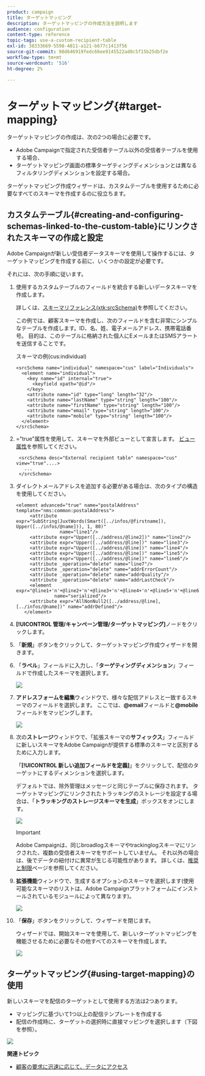 ```yaml
---
product: campaign
title: ターゲットマッピング
description: ターゲットマッピングの作成方法を説明します
audience: configuration
content-type: reference
topic-tags: use-a-custom-recipient-table
exl-id: 38333669-5598-4811-a121-b677c1413f56
source-git-commit: 98d646919fedc66ee9145522ad0c5f15b25dbf2e
workflow-type: tm+mt
source-wordcount: '516'
ht-degree: 2%

---
```


# ターゲットマッピング{#target-mapping}

ターゲットマッピングの作成は、次の2つの場合に必要です。

* Adobe Campaignで指定された受信者テーブル以外の受信者テーブルを使用する場合、
* ターゲットマッピング画面の標準ターゲティングディメンションとは異なるフィルタリングディメンションを設定する場合。

ターゲットマッピング作成ウィザードは、カスタムテーブルを使用するために必要なすべてのスキーマを作成するのに役立ちます。

## カスタムテーブル{#creating-and-configuring-schemas-linked-to-the-custom-table}にリンクされたスキーマの作成と設定

Adobe Campaignが新しい受信者データスキーマを使用して操作するには、ターゲットマッピングを作成する前に、いくつかの設定が必要です。

それには、次の手順に従います。

1. 使用するカスタムテーブルのフィールドを統合する新しいデータスキーマを作成します。

   詳しくは、[スキーマリファレンス(xtk:srcSchema)](../../configuration/using/about-schema-reference.md)を参照してください。

   この例では、顧客スキーマを作成し、次のフィールドを含む非常にシンプルなテーブルを作成します。ID、名、姓、電子メールアドレス、携帯電話番号。 目的は、このテーブルに格納された個人にEメールまたはSMSアラートを送信することです。

   スキーマの例(cus:individual)

   ```
   <srcSchema name="individual" namespace="cus" label="Individuals">
     <element name="individual">
       <key name="id" internal="true">
         <keyfield xpath="@id"/>
       </key>
       <attribute name="id" type="long" length="32"/>
       <attribute name="lastName" type="string" length="100"/>
       <attribute name="firstName" type="string" length="100"/>
       <attribute name="email" type="string" length="100"/>
       <attribute name="mobile" type="string" length="100"/>
     </element>
   </srcSchema>
   ```

1. =&quot;true&quot;属性を使用して、スキーマを外部ビューとして宣言します。 [ビュー属性](../../configuration/using/schema-characteristics.md#the-view-attribute)を参照してください。

   ```
    <srcSchema desc="External recipient table" namespace="cus" view="true"....>
      ...
    </srcSchema>
   ```

1. ダイレクトメールアドレスを追加する必要がある場合は、次のタイプの構造を使用してください。

   ```
   <element advanced="true" name="postalAddress" template="nms:common:postalAddress">
        <attribute expr="SubString(JuxtWords(Smart([../infos/@firstname]), Upper([../infos/@name])), 1, 80)"
                   name="line1"/>
        <attribute expr="Upper([../address/@line2])" name="line2"/>
        <attribute expr="Upper([../address/@line])" name="line3"/>
        <attribute expr="Upper([../address/@line])" name="line4"/>
        <attribute expr="Upper([../address/@line])" name="line5"/>
        <attribute expr="Upper([../address/@line])" name="line6"/>
        <attribute _operation="delete" name="line7"/>
        <attribute _operation="delete" name="addrErrorCount"/>
        <attribute _operation="delete" name="addrQuality"/>
        <attribute _operation="delete" name="addrLastCheck"/>
        <element expr="@line1+'n'+@line2+'n'+@line3+'n'+@line4+'n'+@line5+'n'+@line6"
                 name="serialized"/>
        <attribute expr="AllNonNull2([../address/@line], [../infos/@name])" name="addrDefined"/>
      </element>
   ```

1. **[!UICONTROL 管理/キャンペーン管理/ターゲットマッピング]**&#x200B;ノードをクリックします。
1. 「**新規**」ボタンをクリックして、ターゲットマッピング作成ウィザードを開きます。
1. 「**ラベル**」フィールドに入力し、「**ターゲティングディメンション**」フィールドで作成したスキーマを選択します。

   ![](assets/mapping_diffusion_wizard_1.png)

1. **アドレスフォームを編集**&#x200B;ウィンドウで、様々な配信アドレスと一致するスキーマのフィールドを選択します。 ここでは、**@email**&#x200B;フィールドと&#x200B;**@mobile**&#x200B;フィールドをマッピングします。

   ![](assets/mapping_diffusion_wizard_2.png)

1. 次の&#x200B;**ストレージ**&#x200B;ウィンドウで、「拡張スキーマの&#x200B;**サフィックス**」フィールドに新しいスキーマをAdobe Campaignが提供する標準のスキーマと区別するために入力します。

   「**[!UICONTROL 新しい追加フィールドを定義]**」をクリックして、配信のターゲットにするディメンションを選択します。

   デフォルトでは、除外管理はメッセージと同じテーブルに保存されます。 ターゲットマッピングにリンクされたトラッキングのストレージを設定する場合は、「**トラッキングのストレージスキーマを生成**」ボックスをオンにします。

   ![](assets/mapping_diffusion_wizard_3.png)

   >[!IMPORTANT]
   >
   >Adobe Campaignは、同じbroadlogスキーマやtrackinglogスキーマにリンクされた、複数の受信者スキーマをサポートしていません。 それ以外の場合は、後でデータの紐付けに異常が生じる可能性があります。 詳しくは、[推奨と制限](../../configuration/using/about-custom-recipient-table.md)ページを参照してください。

1. **拡張機能**&#x200B;ウィンドウで、生成するオプションのスキーマを選択します(使用可能なスキーマのリストは、Adobe Campaignプラットフォームにインストールされているモジュールによって異なります)。

   ![](assets/mapping_diffusion_wizard_4.png)

1. 「**保存**」ボタンをクリックして、ウィザードを閉じます。

   ウィザードでは、開始スキーマを使用して、新しいターゲットマッピングを機能させるために必要なその他すべてのスキーマを作成します。

   ![](assets/mapping_schema_list.png)

## ターゲットマッピング{#using-target-mapping}の使用

新しいスキーマを配信のターゲットとして使用する方法は2つあります。

* マッピングに基づいて1つ以上の配信テンプレートを作成する
* 配信の作成時に、ターゲットの選択時に直接マッピングを選択します（下図を参照）。

![](assets/mapping_selection_ciblage.png)

**関連トピック**

* [顧客の要求に迅速に応じて、データにアクセス](https://helpx.adobe.com/campaign/kb/simplifying-campaign-management-acc.html#Quicklyrespondtocustomerrequeststoaccesstheirdata)
